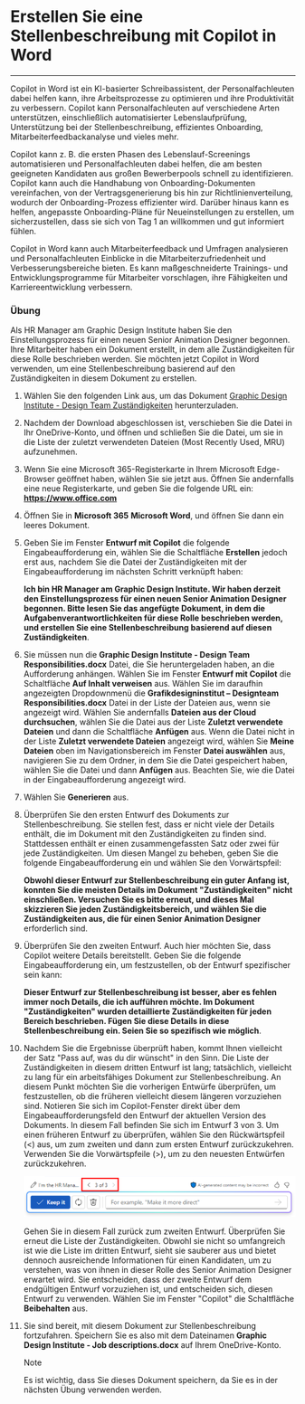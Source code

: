 # Erstellen Sie eine Stellenbeschreibung mit Copilot in Word
---
Copilot in Word ist ein KI-basierter Schreibassistent, der Personalfachleuten dabei helfen kann, ihre Arbeitsprozesse zu optimieren und ihre Produktivität zu verbessern. Copilot kann Personalfachleuten auf verschiedene Arten unterstützen, einschließlich automatisierter Lebenslaufprüfung, Unterstützung bei der Stellenbeschreibung, effizientes Onboarding, Mitarbeiterfeedbackanalyse und vieles mehr.

Copilot kann z. B. die ersten Phasen des Lebenslauf-Screenings automatisieren und Personalfachleuten dabei helfen, die am besten geeigneten Kandidaten aus großen Bewerberpools schnell zu identifizieren. Copilot kann auch die Handhabung von Onboarding-Dokumenten vereinfachen, von der Vertragsgenerierung bis hin zur Richtlinienverteilung, wodurch der Onboarding-Prozess effizienter wird. Darüber hinaus kann es helfen, angepasste Onboarding-Pläne für Neueinstellungen zu erstellen, um sicherzustellen, dass sie sich von Tag 1 an willkommen und gut informiert fühlen.

Copilot in Word kann auch Mitarbeiterfeedback und Umfragen analysieren und Personalfachleuten Einblicke in die Mitarbeiterzufriedenheit und Verbesserungsbereiche bieten. Es kann maßgeschneiderte Trainings- und Entwicklungsprogramme für Mitarbeiter vorschlagen, ihre Fähigkeiten und Karriereentwicklung verbessern.

### Übung

Als HR Manager am Graphic Design Institute haben Sie den Einstellungsprozess für einen neuen Senior Animation Designer begonnen. Ihre Mitarbeiter haben ein Dokument erstellt, in dem alle Zuständigkeiten für diese Rolle beschrieben werden. Sie möchten jetzt Copilot in Word verwenden, um eine Stellenbeschreibung basierend auf den Zuständigkeiten in diesem Dokument zu erstellen.

1.  Wählen Sie den folgenden Link aus, um das Dokument [Graphic Design Institute - Design Team Zuständigkeiten](https://edxinteractivepage.blob.core.windows.net/ms-4004/Graphic%20Design%20Institute%20-%20Design%20Team%20Responsibilities.docx) herunterzuladen.
2.  Nachdem der Download abgeschlossen ist, verschieben Sie die Datei in Ihr OneDrive-Konto, und öffnen und schließen Sie die Datei, um sie in die Liste der zuletzt verwendeten Dateien (Most Recently Used, MRU) aufzunehmen.
3.  Wenn Sie eine Microsoft 365-Registerkarte in Ihrem Microsoft Edge-Browser geöffnet haben, wählen Sie sie jetzt aus. Öffnen Sie andernfalls eine neue Registerkarte, und geben Sie die folgende URL ein: **https://www.office.com**
4.  Öffnen Sie in **Microsoft 365** **Microsoft Word**, und öffnen Sie dann ein leeres Dokument.
5.  Geben Sie im Fenster **Entwurf mit Copilot** die folgende Eingabeaufforderung ein, wählen Sie die Schaltfläche **Erstellen** jedoch erst aus, nachdem Sie die Datei der Zuständigkeiten mit der Eingabeaufforderung im nächsten Schritt verknüpft haben:
    
    **Ich bin HR Manager am Graphic Design Institute. Wir haben derzeit den Einstellungsprozess für einen neuen Senior Animation Designer begonnen. Bitte lesen Sie das angefügte Dokument, in dem die Aufgabenverantwortlichkeiten für diese Rolle beschrieben werden, und erstellen Sie eine Stellenbeschreibung basierend auf diesen Zuständigkeiten**.
6.  Sie müssen nun die **Graphic Design Institute - Design Team Responsibilities.docx** Datei, die Sie heruntergeladen haben, an die Aufforderung anhängen. Wählen Sie im Fenster **Entwurf mit Copilot** die Schaltfläche **Auf Inhalt verweisen** aus. Wählen Sie im daraufhin angezeigten Dropdownmenü die **Grafikdesigninstitut – Designteam Responsibilities.docx** Datei in der Liste der Dateien aus, wenn sie angezeigt wird. Wählen Sie andernfalls **Dateien aus der Cloud durchsuchen**, wählen Sie die Datei aus der Liste **Zuletzt verwendete Dateien** und dann die Schaltfläche **Anfügen** aus. Wenn die Datei nicht in der Liste **Zuletzt verwendete Dateien** angezeigt wird, wählen Sie **Meine Dateien** oben im Navigationsbereich im Fenster **Datei auswählen** aus, navigieren Sie zu dem Ordner, in dem Sie die Datei gespeichert haben, wählen Sie die Datei und dann **Anfügen** aus. Beachten Sie, wie die Datei in der Eingabeaufforderung angezeigt wird.
7.  Wählen Sie **Generieren** aus.
8.  Überprüfen Sie den ersten Entwurf des Dokuments zur Stellenbeschreibung. Sie stellen fest, dass er nicht viele der Details enthält, die im Dokument mit den Zuständigkeiten zu finden sind. Stattdessen enthält er einen zusammengefassten Satz oder zwei für jede Zuständigkeiten. Um diesen Mangel zu beheben, geben Sie die folgende Eingabeaufforderung ein und wählen Sie den Vorwärtspfeil:
    
    **Obwohl dieser Entwurf zur Stellenbeschreibung ein guter Anfang ist, konnten Sie die meisten Details im Dokument "Zuständigkeiten" nicht einschließen. Versuchen Sie es bitte erneut, und dieses Mal skizzieren Sie jeden Zuständigkeitsbereich, und wählen Sie die Zuständigkeiten aus, die für einen Senior Animation Designer** erforderlich sind.
9.  Überprüfen Sie den zweiten Entwurf. Auch hier möchten Sie, dass Copilot weitere Details bereitstellt. Geben Sie die folgende Eingabeaufforderung ein, um festzustellen, ob der Entwurf spezifischer sein kann:
    
    **Dieser Entwurf zur Stellenbeschreibung ist besser, aber es fehlen immer noch Details, die ich aufführen möchte. Im Dokument "Zuständigkeiten" wurden detaillierte Zuständigkeiten für jeden Bereich beschrieben. Fügen Sie diese Details in diese Stellenbeschreibung ein. Seien Sie so spezifisch wie möglich**.
10. Nachdem Sie die Ergebnisse überprüft haben, kommt Ihnen vielleicht der Satz "Pass auf, was du dir wünscht" in den Sinn. Die Liste der Zuständigkeiten in diesem dritten Entwurf ist lang; tatsächlich, vielleicht zu lang für ein arbeitsfähiges Dokument zur Stellenbeschreibung. An diesem Punkt möchten Sie die vorherigen Entwürfe überprüfen, um festzustellen, ob die früheren vielleicht diesem längeren vorzuziehen sind. Notieren Sie sich im Copilot-Fenster direkt über dem Eingabeaufforderungsfeld den Entwurf der aktuellen Version des Dokuments. In diesem Fall befinden Sie sich im Entwurf 3 von 3. Um einen früheren Entwurf zu überprüfen, wählen Sie den Rückwärtspfeil (&lt;) aus, um zum zweiten und dann zum ersten Entwurf zurückzukehren. Verwenden Sie die Vorwärtspfeile (&gt;), um zu den neuesten Entwürfen zurückzukehren.
    
    ![Screenshot des Bereichs von Entwürfen im Copilot-Fenster in Word, wobei der aktuelle Entwurf Nr. 3 von 3 ist.](../media/copilot-word-drafts-db99d003.png)
    
    
    Gehen Sie in diesem Fall zurück zum zweiten Entwurf. Überprüfen Sie erneut die Liste der Zuständigkeiten. Obwohl sie nicht so umfangreich ist wie die Liste im dritten Entwurf, sieht sie sauberer aus und bietet dennoch ausreichende Informationen für einen Kandidaten, um zu verstehen, was von ihnen in dieser Rolle des Senior Animation Designer erwartet wird. Sie entscheiden, dass der zweite Entwurf dem endgültigen Entwurf vorzuziehen ist, und entscheiden sich, diesen Entwurf zu verwenden. Wählen Sie im Fenster "Copilot" die Schaltfläche **Beibehalten** aus.
11. Sie sind bereit, mit diesem Dokument zur Stellenbeschreibung fortzufahren. Speichern Sie es also mit dem Dateinamen **Graphic Design Institute - Job descriptions.docx** auf Ihrem OneDrive-Konto.

    > [!NOTE]
    > Es ist wichtig, dass Sie dieses Dokument speichern, da Sie es in der nächsten Übung verwenden werden.
